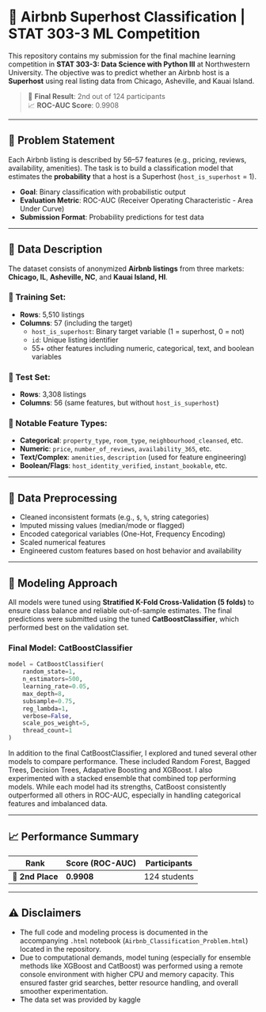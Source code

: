 # 🏡 Airbnb Superhost Classification | STAT 303-3 ML Competition

This repository contains my submission for the final machine learning competition in **STAT 303-3: Data Science with Python III** at Northwestern University. The objective was to predict whether an Airbnb host is a **Superhost** using real listing data from Chicago, Asheville, and Kauai Island.

> 🥈 **Final Result**: 2nd out of 124 participants  
> 📈 **ROC-AUC Score**: 0.9908

---

## 📌 Problem Statement

Each Airbnb listing is described by 56–57 features (e.g., pricing, reviews, availability, amenities). The task is to build a classification model that estimates the **probability** that a host is a Superhost (`host_is_superhost` = 1).

- **Goal**: Binary classification with probabilistic output
- **Evaluation Metric**: ROC-AUC (Receiver Operating Characteristic - Area Under Curve)
- **Submission Format**: Probability predictions for test data

---

## 🧾 Data Description

The dataset consists of anonymized **Airbnb listings** from three markets: **Chicago, IL**, **Asheville, NC**, and **Kauai Island, HI**.


### 🔹 Training Set:
- **Rows**: 5,510 listings
- **Columns**: 57 (including the target)
  - `host_is_superhost`: Binary target variable (1 = superhost, 0 = not)
  - `id`: Unique listing identifier
  - 55+ other features including numeric, categorical, text, and boolean variables

### 🔹 Test Set:
- **Rows**: 3,308 listings
- **Columns**: 56 (same features, but without `host_is_superhost`)

### 📌 Notable Feature Types:
- **Categorical**: `property_type`, `room_type`, `neighbourhood_cleansed`, etc.
- **Numeric**: `price`, `number_of_reviews`, `availability_365`, etc.
- **Text/Complex**: `amenities`, `description` (used for feature engineering)
- **Boolean/Flags**: `host_identity_verified`, `instant_bookable`, etc.

---

## 🧹 Data Preprocessing

- Cleaned inconsistent formats (e.g., `$`, `%`, string categories)
- Imputed missing values (median/mode or flagged)
- Encoded categorical variables (One-Hot, Frequency Encoding)
- Scaled numerical features
- Engineered custom features based on host behavior and availability

---

## 🤖 Modeling Approach

All models were tuned using **Stratified K-Fold Cross-Validation (5 folds)** to ensure class balance and reliable out-of-sample estimates. The final predictions were submitted using the tuned **CatBoostClassifier**, which performed best on the validation set.


### Final Model: CatBoostClassifier

```python
model = CatBoostClassifier(
    random_state=1,
    n_estimators=500,
    learning_rate=0.05,
    max_depth=8,
    subsample=0.75,
    reg_lambda=1,
    verbose=False,
    scale_pos_weight=5,
    thread_count=1
)
```

In addition to the final CatBoostClassifier, I explored and tuned several other models to compare performance. These included Random Forest, Bagged Trees, Decision Trees, Adapative Boosting and XGBoost. I also experimented with a stacked ensemble that combined top performing models. While each model had its strengths, CatBoost consistently outperformed all others in ROC-AUC, especially in handling categorical features and imbalanced data.


---

## 📈 Performance Summary

| Rank | Score (ROC-AUC) | Participants |
|------|------------------|--------------|
| 🥈 **2nd Place** | **0.9908** | 124 students |

---

## ⚠️ Disclaimers

- The full code and modeling process is documented in the accompanying `.html` notebook (`Airbnb_Classification_Problem.html`) located in the repository.
- Due to computational demands, model tuning (especially for ensemble methods like XGBoost and CatBoost) was performed using a remote console environment with higher CPU and memory capacity. This ensured faster grid searches, better resource handling, and overall smoother experimentation.
- The data set was provided by kaggle
